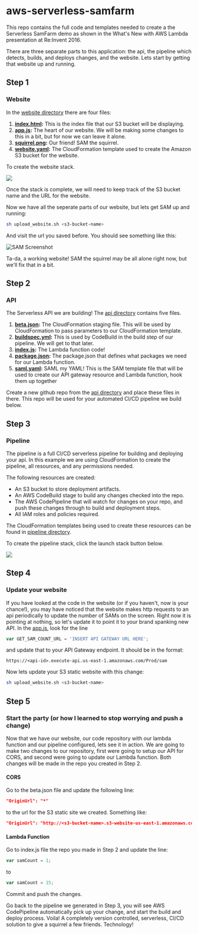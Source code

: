 # aws-serverless-samfarm
This repo contains the full code and templates needed to create a the Serverless SamFarm demo as shown in the What's New with AWS Lambda presentation at Re:Invent 2016.

There are three separate parts to this application: the api, the pipeline which detects, builds, and deploys changes, and the website. 
Lets start by getting that website up and running.

## Step 1

### Website
In the [website directory](website/) there are four files:

1. **[index.html](website/index.html):** This is the index file that our S3 bucket will be displaying.
2. **[app.js](website/app.js):** The heart of our website. We will be making some changes to this in a bit, but for now we can leave it alone.
3. **[squirrel.png](website/squirrel.png):** Our friend! SAM the squirrel.
4. **[website.yaml](website/website.yaml):** The CloudFormation template used to create the Amazon S3 bucket for the website.

To create the website stack.

[<img src="https://s3.amazonaws.com/cloudformation-examples/cloudformation-launch-stack.png">](https://console.aws.amazon.com/cloudformation/home?region=us-east-1#/stacks/new?stackName=myteststack&templateURL=https://awscomputeblogimages.s3-us-west-2.amazonaws.com/samfarm-website.yaml)

Once the stack is complete, we will need to keep track of the S3 bucket name and the URL for the website. 

Now we have all the seperate parts of our website, but lets get SAM up and running:

```bash
sh upload_website.sh <s3-bucket-name>
```

And visit the url you saved before. You should see something like this:

![SAM Screenshot](/img/sam-screenshot.png)

Ta-da, a working website! SAM the squirrel may be all alone right now, but we'll fix that in a bit.


## Step 2
### API
The Serverless API we are building! The [api directory](api/) contains five files. 

1. **[beta.json](api/beta.json):** The CloudFormation staging file. This will be used by CloudFormation to pass parameters to our CloudFormation template.
2. **[buildspec.yml](api/buildspec.yml):** This is used by CodeBuild in the build step of our pipeline. We will get to that later.
3. **[index.js](api/index.js):** The Lambda function code!
4. **[package.json](api/package.json):** The package.json that defines what packages we need for our Lambda function.
5. **[saml.yaml](api/saml.yaml):** SAML my YAML! This is the SAM template file that will be used to create our API gateway resource and Lambda function, hook them up together

Create a new github repo from the [api directory](api/) and place these files in there. This repo will be used for your automated CI/CD pipeline we build below.

## Step 3

### Pipeline
The pipeline is a full CI/CD serverless pipeline for building and deploying your api. In this example we are using CloudFormation to create the pipeline, all resources, and any permissions needed.

The following resources are created:

- An S3 bucket to store deployment artifacts.
- An AWS CodeBuild stage to build any changes checked into the repo.
- The AWS CodePipeline that will watch for changes on your repo, and push these changes through to build and deployment steps.
- All IAM roles and policies required.

The CloudFormation templates being used to create these resources can be found in [pipeline directory](pipeline/).

To create the pipeline stack, click the launch stack button below.

[<img src="https://s3.amazonaws.com/cloudformation-examples/cloudformation-launch-stack.png">](https://console.aws.amazon.com/cloudformation/home?region=us-east-1#/stacks/new?stackName=myteststack&templateURL=https://awscomputeblogimages.s3-us-west-2.amazonaws.com/samfarm-main.yaml)

## Step 4
### Update your website
If you have looked at the code in the website (or if you haven't, now is your chance!), you may have noticed that the website makes http requests to an api periodically to update the number of SAMs on the screen. Right now it is pointing at nothing, so let's update it to point it to your brand spanking new API. In the [app.js](website/app.js), look for the line

```javascript
var GET_SAM_COUNT_URL = 'INSERT API GATEWAY URL HERE';
```

and update that to your API Gateway endpoint. It should be in the format:

```
https://<api-id>.execute-api.us-east-1.amazonaws.com/Prod/sam
```

Now lets update your S3 static website with this change:

```bash
sh upload_website.sh <s3-bucket-name>
```


## Step 5
### Start the party (or how I learned to stop worrying and push a change)
Now that we have our website, our code repository with our lambda function and our pipeline configured, lets see it in action. We are going to make two changes to our repository, first were going to setup our API for CORS, and second were going to update our Lambda function. Both changes will be made in the repo you created in Step 2.


#### CORS
Go to the beta.json file and update the following line:

```json
"OriginUrl": "*"
```

to the url for the S3 static site we created. Something like:

```json
"OriginUrl": "http://<s3-bucket-name>.s3-website-us-east-1.amazonaws.com"
```


#### Lambda Function
Go to index.js file the repo you made in Step 2 and update the line:

```javascript
var samCount = 1;
```

to

```javascript
var samCount = 15;
```

Commit and push the changes. 

Go back to the pipeline we generated in Step 3, you will see AWS CodePipeline automatically pick up your change, and start the build and deploy process. Voila! A completely version controlled, serverless, CI/CD solution to give a squirrel a few friends. Technology!
